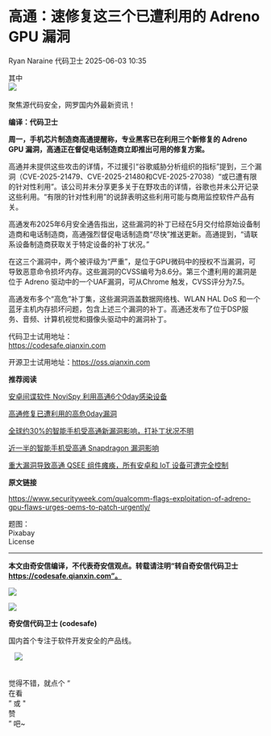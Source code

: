 #  高通：速修复这三个已遭利用的 Adreno GPU 漏洞   
Ryan Naraine  代码卫士   2025-06-03 10:35  
  
其中  
![](https://mmbiz.qpic.cn/mmbiz_gif/Az5ZsrEic9ot90z9etZLlU7OTaPOdibteeibJMMmbwc29aJlDOmUicibIRoLdcuEQjtHQ2qjVtZBt0M5eVbYoQzlHiaw/640?wx_fmt=gif "")  
   
聚焦源代码安全，网罗国内外最新资讯！  
  
**编译：代码卫士**  
  
**周一，手机芯片制造商高通提醒称，专业黑客已在利用三个新修复的 Adreno GPU 漏洞，高通正在督促电话制造商立即推出可用的修复方案。**  
  
  
高通并未提供这些攻击的详情，不过援引“谷歌威胁分析组织的指标”提到，三个漏洞（CVE-2025-21479、CVE-2025-21480和CVE-2025-27038）“或已遭有限的针对性利用”。该公司并未分享更多关于在野攻击的详情，谷歌也并未公开记录这些利用。“有限的针对性利用”的说辞表明这些利用可能与商用监控软件产品有关。  
  
高通发布2025年6月安全通告指出，这些漏洞的补丁已经在5月交付给原始设备制造商和电话制造商，高通强烈督促电话制造商“尽快”推送更新。高通提到，“请联系设备制造商获取关于特定设备的补丁状况。”  
  
在这三个漏洞中，两个被评级为“严重”，是位于GPU微码中的授权不当漏洞，可导致恶意命令损坏内存。这些漏洞的CVSS编号为8.6分。第三个遭利用的漏洞是位于 Adreno 驱动中的一个UAF漏洞，可从Chrome 触发，CVSS评分为7.5。  
  
高通发布多个“高危”补丁集，这些漏洞涵盖数据网络栈、WLAN HAL DoS 和一个蓝牙主机内存损坏问题，包含上述三个漏洞的补丁。高通还发布了位于DSP服务、音频、计算机视觉和摄像头驱动中的漏洞补丁。  
  
  
  
代码卫士试用地址：  
https://codesafe.qianxin.com  
  
开源卫士试用地址：https://oss.qianxin.com  
  
  
  
  
  
  
  
  
  
  
  
  
  
**推荐阅读**  
  
[安卓间谍软件 NoviSpy 利用高通6个0day感染设备](https://mp.weixin.qq.com/s?__biz=MzI2NTg4OTc5Nw==&mid=2247521826&idx=2&sn=2e115cf641ac90636ca05cde8df5fa09&scene=21#wechat_redirect)  
  
  
[高通修复已遭利用的高危0day漏洞](https://mp.weixin.qq.com/s?__biz=MzI2NTg4OTc5Nw==&mid=2247520994&idx=2&sn=ef89231ad1b43e2679e43b82ddb620f4&scene=21#wechat_redirect)  
  
  
[全球约30%的智能手机受高通新漏洞影响，打补丁状况不明](https://mp.weixin.qq.com/s?__biz=MzI2NTg4OTc5Nw==&mid=2247504006&idx=2&sn=5e3be0f6a913cde1548583ff6f77c3d2&scene=21#wechat_redirect)  
  
  
[近一半的智能手机受高通 Snapdragon 漏洞影响](https://mp.weixin.qq.com/s?__biz=MzI2NTg4OTc5Nw==&mid=2247494521&idx=4&sn=fa7888169d1be68fd1af317a39f14f42&scene=21#wechat_redirect)  
  
  
[重大漏洞导致高通 QSEE 组件瘫痪，所有安卓和 IoT 设备可遭完全控制](https://mp.weixin.qq.com/s?__biz=MzI2NTg4OTc5Nw==&mid=2247489812&idx=1&sn=846cfa78416c05d49fee4b37e9dd1348&scene=21#wechat_redirect)  
  
  
  
  
  
**原文链接**  
  
https://www.securityweek.com/qualcomm-flags-exploitation-of-adreno-gpu-flaws-urges-oems-to-patch-urgently/  
  
  
题图：  
Pixabay   
License  
  
****  
**本文由奇安信编译，不代表奇安信观点。转载请注明“转自奇安信代码卫士 https://codesafe.qianxin.com”。**  
  
  
  
  
![](https://mmbiz.qpic.cn/mmbiz_jpg/oBANLWYScMSf7nNLWrJL6dkJp7RB8Kl4zxU9ibnQjuvo4VoZ5ic9Q91K3WshWzqEybcroVEOQpgYfx1uYgwJhlFQ/640?wx_fmt=jpeg "")  
  
![](https://mmbiz.qpic.cn/mmbiz_jpg/oBANLWYScMSN5sfviaCuvYQccJZlrr64sRlvcbdWjDic9mPQ8mBBFDCKP6VibiaNE1kDVuoIOiaIVRoTjSsSftGC8gw/640?wx_fmt=jpeg "")  
  
**奇安信代码卫士 (codesafe)**  
  
国内首个专注于软件开发安全的产品线。  
  
   ![](https://mmbiz.qpic.cn/mmbiz_gif/oBANLWYScMQ5iciaeKS21icDIWSVd0M9zEhicFK0rbCJOrgpc09iaH6nvqvsIdckDfxH2K4tu9CvPJgSf7XhGHJwVyQ/640?wx_fmt=gif "")  
  
   
觉得不错，就点个 “  
在看  
” 或 "  
赞  
” 吧~  
  
